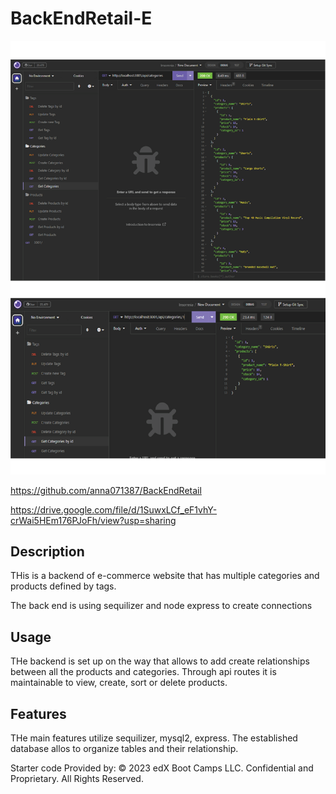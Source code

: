# BackEndRetail-E

![alt text](./assets/Screenshot1-01.png)


https://github.com/anna071387/BackEndRetail

https://drive.google.com/file/d/1SuwxLCf_eF1vhY-crWai5HEm176PJoFh/view?usp=sharing

## Description

THis is a backend of e-commerce website that has multiple categories and products defined by tags. 

The back end is using sequilizer and node express to create connections 

## Usage

THe backend is set up on the way that allows to add create relationships between all the products and categories.  Through api routes it is maintainable to view, create, sort or delete products. 



## Features

THe main features utilize sequilizer, mysql2, express. The established database allos to organize tables and their relationship. 

Starter code Provided by: © 2023 edX Boot Camps LLC. Confidential and Proprietary. All Rights Reserved.
